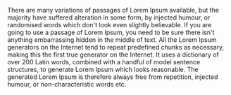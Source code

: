 There are many variations of passages of Lorem Ipsum available, but the majority have suffered
alteration in some form, by injected humour, or randomised words which don't look even slightly
believable. If you are going to use a passage of Lorem Ipsum, you need to be sure there isn't 
anything embarrassing hidden in the middle of text. All the Lorem Ipsum generators on the 
Internet tend to repeat predefined chunks as necessary, making this the first true generator on 
the Internet. It uses a dictionary of over 200 Latin words, combined with a handful of model 
sentence structures, to generate Lorem Ipsum which looks reasonable. The generated Lorem Ipsum 
is therefore always free from repetition, injected humour, or non-characteristic words etc.
